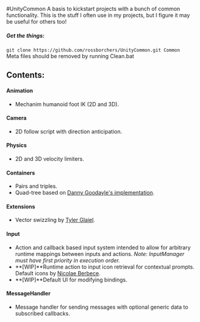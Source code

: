 #UnityCommon
A basis to kickstart projects with a bunch of common functionality.
This is the stuff I often use in my projects, but I figure it may be useful for others too!

##### Get the things: 

`git clone https://github.com/rossborchers/UnityCommon.git Common`    
Meta files should be removed by running Clean.bat

## Contents: 

#### Animation
  - Mechanim humanoid foot IK (2D and 3D).
  
#### Camera
  - 2D follow script with direction anticipation.

#### Physics
  - 2D and 3D velocity limiters.

#### Containers 
- Pairs and triples. 
- Quad-tree based on [Danny Goodayle's implementation](http://www.justapixel.co.uk/generic-quadtrees-for-unity/). 

#### Extensions 
- Vector swizzling by [Tyler Glaiel](http://tylerglaiel.com/). 

#### Input 
- Action and callback based input system intended to allow for arbitrary runtime mappings between inputs and actions. *Note: InputManager must have first priority in execution order.*
- **[WIP]**Runtime action to input icon retrieval for contextual prompts. Default icons by [Nicolae Berbece](http://xelubest.com/). 
- **[WIP]**Default UI for modifying bindings. 

#### MessageHandler 
- Message handler for sending messages with optional generic data to subscribed callbacks. 

